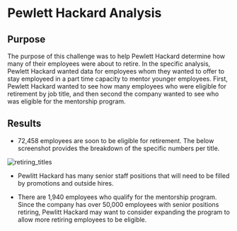 # Pewlett Hackard Analysis

## Purpose

  The purpose of this challenge was to help Pewlett Hackard determine how many of their employees were about to retire. In the specific analysis, Pewlett Hackard wanted  data for employees whom they wanted to offer to stay employeed in a part time capacity to mentor younger employees. First, Pewlett Hackard wanted to see how many employees who were eligible for retirement by job title, and then second the company wanted to see who was eligible for the mentorship program. 
  
## Results

- 72,458 employees are soon to be eligible for retirement. The below screenshot provides the breakdown of the specific numbers per title.

![retiring_titles](https://user-images.githubusercontent.com/105513491/178603861-696d9694-b1bb-4951-9d61-70f02b3791d0.png)

- Pewlitt Hackard has many senior staff positions that will need to be filled by promotions and outside hires.

- There are 1,940 employees who qualify for the mentorship program. Since the company has over 50,000 employees with senior positions retiring, Pewlitt Hackard may want to consider expanding the program to allow more retiring employees to be eligible. 
